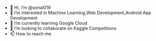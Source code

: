 - 👋 Hi, I’m @sonal019
- 👀 I’m interested in Machine Learning,Web Development,Android App Development
- 🌱 I’m currently learning Google Cloud
- 💞️ I’m looking to collaborate on Kaggle Competitions
- 📫 How to reach me 

<!---
sonal019/sonal019 is a ✨ special ✨ repository because its `README.md` (this file) appears on your GitHub profile.
You can click the Preview link to take a look at your changes.
--->
